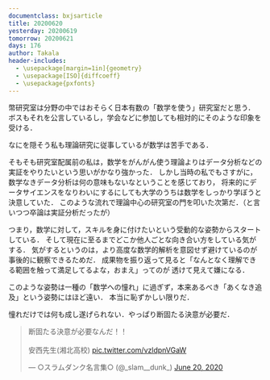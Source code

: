 ```yaml
---
documentclass: bxjsarticle
title: 20200620
yesterday: 20200619
tomorrow: 20200621
days: 176
author: Takala
header-includes:
  - \usepackage[margin=1in]{geometry}
  - \usepackage[ISO]{diffcoeff}
  - \usepackage{pxfonts}
---
```



幣研究室は分野の中ではおそらく日本有数の「数学を使う」研究室だと思う．
ボスもそれを公言しているし，学会などに参加しても相対的にそのような印象を受ける．




なにを隠そう私も理論研究に従事しているが数学は苦手である．



そもそも研究室配属前の私は，数学をがんがん使う理論よりはデータ分析などの実証をやりたいという思いがかなり強かった．
しかし当時の私でもさすがに，数学なきデータ分析は何の意味もないなということを感じており，
将来的にデータサイエンスをなりわいにするにしても大学のうちは数学をしっかり学ぼうと決意していた．
このような流れで理論中心の研究室の門を叩いた次第だ．（と言いつつ卒論は実証分析だったが）



つまり，数学に対して，スキルを身に付けたいという受動的な姿勢からスタートしている．
そして現在に至るまでどこか他人ごとな向き合い方をしている気がする．
気がするというのは，より高度な数学的解析を意図せず避けているのが事後的に観察できるためだ．
成果物を振り返って見ると「なんとなく理解できる範囲を触って満足してるよな，おまえ」ってのが
透けて見えて嫌になる．


このような姿勢は一種の「数学への憧れ」に過ぎず，本来あるべき「あくなき追及」という姿勢にはほど遠い．
本当に恥ずかしい限りだ．


憧れだけでは何も成し遂げられない．やっぱり断固たる決意が必要だ．


<blockquote class="twitter-tweet"><p lang="ja" dir="ltr">断固たる決意が必要なんだ！！<br><br>安西先生(湘北高校) <a href="https://t.co/vzldpnVGaW">pic.twitter.com/vzldpnVGaW</a></p>&mdash; ○スラムダンク名言集○ (@_slam__dunk_) <a href="https://twitter.com/_slam__dunk_/status/1274239281549082624?ref_src=twsrc%5Etfw">June 20, 2020</a></blockquote> <script async src="https://platform.twitter.com/widgets.js" charset="utf-8"></script>

